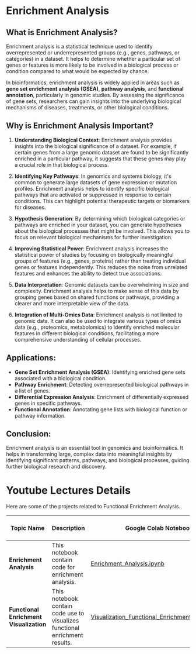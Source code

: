# Enrichment Analysis

## What is Enrichment Analysis?
Enrichment analysis is a statistical technique used to identify overrepresented or underrepresented groups (e.g., genes, pathways, or categories) in a dataset. It helps to determine whether a particular set of genes or features is more likely to be involved in a biological process or condition compared to what would be expected by chance.

In bioinformatics, enrichment analysis is widely applied in areas such as **gene set enrichment analysis (GSEA)**, **pathway analysis**, and **functional annotation**, particularly in genomic studies. By assessing the significance of gene sets, researchers can gain insights into the underlying biological mechanisms of diseases, treatments, or other biological conditions.

## Why is Enrichment Analysis Important?

1. **Understanding Biological Context**:
   Enrichment analysis provides insights into the biological significance of a dataset. For example, if certain genes from a large genomic dataset are found to be significantly enriched in a particular pathway, it suggests that these genes may play a crucial role in that biological process.

2. **Identifying Key Pathways**:
   In genomics and systems biology, it's common to generate large datasets of gene expression or mutation profiles. Enrichment analysis helps to identify specific biological pathways that are activated or suppressed in response to certain conditions. This can highlight potential therapeutic targets or biomarkers for diseases.

3. **Hypothesis Generation**:
   By determining which biological categories or pathways are enriched in your dataset, you can generate hypotheses about the biological processes that might be involved. This allows you to focus on relevant biological mechanisms for further investigation.

4. **Improving Statistical Power**:
   Enrichment analysis increases the statistical power of studies by focusing on biologically meaningful groups of features (e.g., genes, proteins) rather than treating individual genes or features independently. This reduces the noise from unrelated features and enhances the ability to detect true associations.

5. **Data Interpretation**:
   Genomic datasets can be overwhelming in size and complexity. Enrichment analysis helps to make sense of this data by grouping genes based on shared functions or pathways, providing a clearer and more interpretable view of the data.

6. **Integration of Multi-Omics Data**:
   Enrichment analysis is not limited to genomic data. It can also be used to integrate various types of omics data (e.g., proteomics, metabolomics) to identify enriched molecular features in different biological conditions, facilitating a more comprehensive understanding of cellular processes.

## Applications:
- **Gene Set Enrichment Analysis (GSEA)**: Identifying enriched gene sets associated with a biological condition.
- **Pathway Enrichment**: Detecting overrepresented biological pathways in a list of genes.
- **Differential Expression Analysis**: Enrichment of differentially expressed genes in specific pathways.
- **Functional Annotation**: Annotating gene lists with biological function or pathway information.

## Conclusion:
Enrichment analysis is an essential tool in genomics and bioinformatics. It helps in transforming large, complex data into meaningful insights by identifying significant patterns, pathways, and biological processes, guiding further biological research and discovery.




# Youtube Lectures Details

Here are some of the projects related to Functional Enrichment Analysis.

| Topic Name                           | Description                                                             | Google Colab Notebook                                      | YouTube Video Link                                      |
|--------------------------------------|-------------------------------------------------------------------------|------------------------------------------------------------|---------------------------------------------------------|
| **Enrichment Analysis**              | This notebook contain code for enrichment analysis. | [Enrichment_Analysis.ipynb](https://colab.research.google.com/drive/1uUH6fXElxOgzyUTOMLIloyfqHbVGBP0h) | [Watch Video](https://www.youtube.com/watch?v=your_video_link) |
| **Functional Enrichment Visualization** | This notebook contain code use to visualizes functional enrichment results. | [Visualization_Functional_Enrichment_Result.ipynb](https://colab.research.google.com/drive/1Uwj5Oc_Klf_fzkjTl6ewE5DP2QTQiyme) | [Watch Video](https://www.youtube.com/watch?v=your_video_link) |                                                  |


